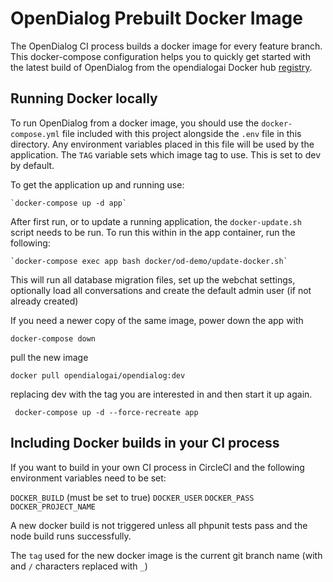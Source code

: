 # OpenDialog Prebuilt Docker Image

The OpenDialog CI process builds a docker image for every feature branch. This docker-compose configuration helps you to quickly get started with the latest build of OpenDialog from the opendialogai Docker hub [registry](https://hub.docker.com/repository/docker/opendialogai/opendialog).

## Running Docker locally

To run OpenDialog from a docker image, you should use the `docker-compose.yml` file included with this project alongside the `.env` file in this directory. Any environment variables placed in this file will be used by the application. The `TAG` variable sets which image tag to use. This is set to dev by default.

To get the application up and running use: 

    `docker-compose up -d app`

After first run, or to update a running application, the `docker-update.sh` script needs to be run. To run this within in the app container, run the following:

    `docker-compose exec app bash docker/od-demo/update-docker.sh`
    
This will run all database migration files, set up the webchat settings, optionally load all conversations and create the default admin user (if not already created)

If you need a newer copy of the same image, power down the app with
 
 `docker-compose down`

pull the new image

`docker pull opendialogai/opendialog:dev`

replacing dev with the tag you are interested in and then start it up again. 

` docker-compose up -d --force-recreate app`

## Including Docker builds in your CI process

If you want to build in your own CI process in  CircleCI and the following environment variables need to be set:

`DOCKER_BUILD` (must be set to true)
`DOCKER_USER`
`DOCKER_PASS`
`DOCKER_PROJECT_NAME`

A new docker build is not triggered unless all phpunit tests pass and the node build runs successfully.

The `tag` used for the new docker image is the current git branch name (with and `/` characters replaced with `_`)

    
